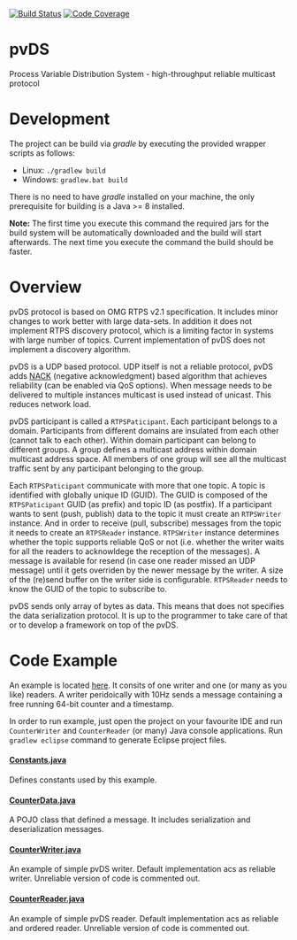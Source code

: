 [![Build Status](https://travis-ci.org/msekoranja/pvDS.svg?branch=master)](https://travis-ci.org/msekoranja/pvDS)
[![Code Coverage](https://img.shields.io/codecov/c/github/msekoranja/pvDS/coverity_scan.svg)](https://codecov.io/github/msekoranja/pvDS?branch=master)

# pvDS
Process Variable Distribution System - high-throughput reliable multicast protocol

# Development
The project can be build via *gradle* by executing the provided wrapper scripts as follows:
 * Linux: `./gradlew build`
 * Windows: `gradlew.bat build`

There is no need to have *gradle* installed on your machine, the only prerequisite for building is a Java >= 8 installed.

__Note:__ The first time you execute this command the required jars for the build system will be automatically downloaded and the build will start afterwards. The next time you execute the command the build should be faster.

# Overview

pvDS protocol is based on OMG RTPS v2.1 specification. It includes minor changes to work better with large data-sets.
In addition it does not implement RTPS discovery protocol, which is a limiting factor in systems with large number of topics.
Current implementation of pvDS does not implement a discovery algorithm.

pvDS is a UDP based protocol. UDP itself is not a reliable protocol, pvDS adds [NACK](https://en.wikipedia.org/wiki/NAK_(protocol_message)) (negative acknowledgment) based algorithm that achieves reliability (can be enabled via QoS options). When message needs to be delivered to multiple instances multicast is used instead of unicast. This reduces network load.

pvDS participant is called a `RTPSPaticipant`. Each participant belongs to a domain. Participants from different domains are insulated from each other (cannot talk to each other). Within domain participant can belong to different groups. A group defines a multicast address within domain multicast address space. All members of one group will see all the multicast traffic sent by any participant belonging to the group. 

Each `RTPSPaticipant` communicate with more that one topic. A topic is identified with globally unique ID (GUID). The GUID is composed of the `RTPSPaticipant` GUID (as prefix) and topic ID (as postfix). If a participant wants to sent (push, publish) data to the topic it must create an `RTPSWriter` instance. And in order to receive (pull, subscribe) messages from the topic it needs to create an  `RTPSReader` instance. `RTPSWriter` instance determines whether the topic supports reliable QoS or not (i.e. whether the writer waits for all the readers to acknowldege the reception of the messages). A message is available for resend (in case one reader missed an UDP message) until it gets overriden by the newer message by the writer. A size of the (re)send buffer on the writer side is configurable. `RTPSReader` needs to know the GUID of the topic to subscribe to.

pvDS sends only array of bytes as data. This means that does not specifies the data serialization protocol. It is up to the programmer to take care of that or to develop a framework on top of the pvDS.

# Code Example

An example is located [here](../master/test/java/org/epics/pvds/test/example/counter). It consits of one writer and one (or many as you like) readers. A writer peridoically with 10Hz sends a message containing a free running 64-bit counter and a timestamp.

In order to run example, just open the project on your favourite IDE and run `CounterWriter` and `CounterReader` (or many) Java console applications. Run `gradlew eclipse` command to generate Eclipse project files.

#### [Constants.java](..//master/test/java/org/epics/pvds/test/example/counter/Constants.java)

Defines constants used by this example. 

#### [CounterData.java](../master/test/java/org/epics/pvds/test/example/counter/CounterData.java)

A POJO class that defined a message. It includes serialization and deserialization messages.

#### [CounterWriter.java](../master/test/java/org/epics/pvds/test/example/counter/CounterWriter.java)

An example of simple pvDS writer. Default implementation acs as reliable writer. Unreliable version of code is commented out.

#### [CounterReader.java](../master/test/java/org/epics/pvds/test/example/counter/CounterReader.java)

An example of simple pvDS reader. Default implementation acs as reliable and ordered reader. Unreliable version of code is commented out.
